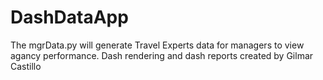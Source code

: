 # DashDataApp
The mgrData.py will generate Travel Experts data for managers to view agancy performance.
Dash rendering and dash reports created by Gilmar Castillo
